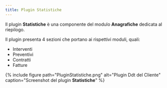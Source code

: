 ```yaml
---
title: Plugin Statistiche
---
```


Il plugin **Statistiche** è una componente del modulo **Anagrafiche** dedicata al riepilogo.

Il plugin presenta 4 sezioni che portano ai rispettivi moduli, quali:

 - Interventi
 - Preventivi
 - Contratti
 - Fatture

{% include figure path="PluginStatistiche.png" alt="Plugin Ddt del Cliente" caption="Screenshot del plugin **Statistiche**" %}